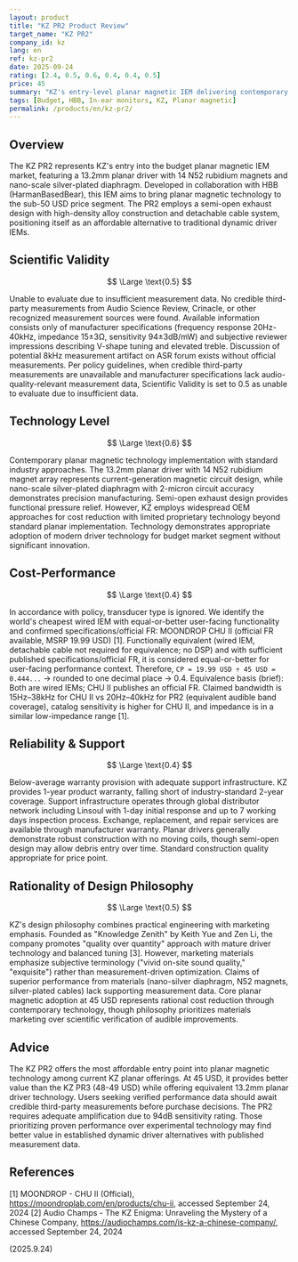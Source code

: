 ```yaml
---
layout: product
title: "KZ PR2 Product Review"
target_name: "KZ PR2"
company_id: kz
lang: en
ref: kz-pr2
date: 2025-09-24
rating: [2.4, 0.5, 0.6, 0.4, 0.4, 0.5]
price: 45
summary: "KZ's entry-level planar magnetic IEM delivering contemporary driver technology at budget price point, representing the most cost-effective option in KZ's planar lineup, though lacking measurement verification."
tags: [Budget, HBB, In-ear monitors, KZ, Planar magnetic]
permalink: /products/en/kz-pr2/
---
```

## Overview

The KZ PR2 represents KZ's entry into the budget planar magnetic IEM market, featuring a 13.2mm planar driver with 14 N52 rubidium magnets and nano-scale silver-plated diaphragm. Developed in collaboration with HBB (HarmanBasedBear), this IEM aims to bring planar magnetic technology to the sub-50 USD price segment. The PR2 employs a semi-open exhaust design with high-density alloy construction and detachable cable system, positioning itself as an affordable alternative to traditional dynamic driver IEMs.

## Scientific Validity

$$ \Large \text{0.5} $$

Unable to evaluate due to insufficient measurement data. No credible third-party measurements from Audio Science Review, Crinacle, or other recognized measurement sources were found. Available information consists only of manufacturer specifications (frequency response 20Hz-40kHz, impedance 15±3Ω, sensitivity 94±3dB/mW) and subjective reviewer impressions describing V-shape tuning and elevated treble. Discussion of potential 8kHz measurement artifact on ASR forum exists without official measurements. Per policy guidelines, when credible third-party measurements are unavailable and manufacturer specifications lack audio-quality-relevant measurement data, Scientific Validity is set to 0.5 as unable to evaluate due to insufficient data.

## Technology Level

$$ \Large \text{0.6} $$

Contemporary planar magnetic technology implementation with standard industry approaches. The 13.2mm planar driver with 14 N52 rubidium magnet array represents current-generation magnetic circuit design, while nano-scale silver-plated diaphragm with 2-micron circuit accuracy demonstrates precision manufacturing. Semi-open exhaust design provides functional pressure relief. However, KZ employs widespread OEM approaches for cost reduction with limited proprietary technology beyond standard planar implementation. Technology demonstrates appropriate adoption of modern driver technology for budget market segment without significant innovation.

## Cost-Performance

$$ \Large \text{0.4} $$

In accordance with policy, transducer type is ignored. We identify the world's cheapest wired IEM with equal-or-better user-facing functionality and confirmed specifications/official FR: MOONDROP CHU II (official FR available, MSRP 19.99 USD) [1]. Functionally equivalent (wired IEM, detachable cable not required for equivalence; no DSP) and with sufficient published specifications/official FR, it is considered equal-or-better for user-facing performance context. Therefore, `CP = 19.99 USD ÷ 45 USD = 0.444...` → rounded to one decimal place → 0.4.
Equivalence basis (brief): Both are wired IEMs; CHU II publishes an official FR. Claimed bandwidth is 15Hz–38kHz for CHU II vs 20Hz–40kHz for PR2 (equivalent audible band coverage), catalog sensitivity is higher for CHU II, and impedance is in a similar low-impedance range [1].

## Reliability & Support

$$ \Large \text{0.4} $$

Below-average warranty provision with adequate support infrastructure. KZ provides 1-year product warranty, falling short of industry-standard 2-year coverage. Support infrastructure operates through global distributor network including Linsoul with 1-day initial response and up to 7 working days inspection process. Exchange, replacement, and repair services are available through manufacturer warranty. Planar drivers generally demonstrate robust construction with no moving coils, though semi-open design may allow debris entry over time. Standard construction quality appropriate for price point.

## Rationality of Design Philosophy

$$ \Large \text{0.5} $$

KZ's design philosophy combines practical engineering with marketing emphasis. Founded as "Knowledge Zenith" by Keith Yue and Zen Li, the company promotes "quality over quantity" approach with mature driver technology and balanced tuning [3]. However, marketing materials emphasize subjective terminology ("vivid on-site sound quality," "exquisite") rather than measurement-driven optimization. Claims of superior performance from materials (nano-silver diaphragm, N52 magnets, silver-plated cables) lack supporting measurement data. Core planar magnetic adoption at 45 USD represents rational cost reduction through contemporary technology, though philosophy prioritizes materials marketing over scientific verification of audible improvements.

## Advice

The KZ PR2 offers the most affordable entry point into planar magnetic technology among current KZ planar offerings. At 45 USD, it provides better value than the KZ PR3 (48-49 USD) while offering equivalent 13.2mm planar driver technology. Users seeking verified performance data should await credible third-party measurements before purchase decisions. The PR2 requires adequate amplification due to 94dB sensitivity rating. Those prioritizing proven performance over experimental technology may find better value in established dynamic driver alternatives with published measurement data.

## References

[1] MOONDROP - CHU II (Official), https://moondroplab.com/en/products/chu-ii, accessed September 24, 2024
[2] Audio Champs - The KZ Enigma: Unraveling the Mystery of a Chinese Company, https://audiochamps.com/is-kz-a-chinese-company/, accessed September 24, 2024

(2025.9.24)